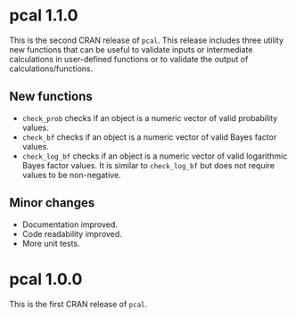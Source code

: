 
# pcal 1.1.0

This is the second CRAN release of `pcal`. This release includes three utility new functions that can be useful to validate inputs or intermediate calculations in user-defined functions or to validate the output of calculations/functions.

## New functions

* `check_prob` checks if an object is a numeric vector of valid probability values. 
* `check_bf` checks if an object is a numeric vector of valid Bayes factor values. 
* `check_log_bf` checks if an object is a numeric vector of valid logarithmic Bayes factor values. It is similar to `check_log_bf` but does not require values to be non-negative. 

## Minor changes

* Documentation improved.
* Code readability improved.
* More unit tests.

# pcal 1.0.0

This is the first CRAN release of `pcal`.
